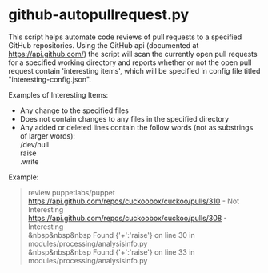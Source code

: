 github-autopullrequest.py
================

This script helps automate code reviews of pull requests to a specified GitHub repositories.
Using the GitHub api (documented at https://api.github.com/) the script will scan the 
currently open pull requests for a specified working directory and reports whether or not 
the open pull request contain 'interesting items', which will be specified in config file 
titled "interesting-config.json".

Examples of Interesting Items:
- Any change to the specified files
- Does not contain changes to any files in the specified directory
- Any added or deleted lines contain the follow words (not as substrings of larger words): <br>
/dev/null<br>
raise<br>
.write

Example:
> review puppetlabs/puppet <br>
> https://api.github.com/repos/cuckoobox/cuckoo/pulls/310 - Not Interesting<br>
> https://api.github.com/repos/cuckoobox/cuckoo/pulls/308 - Interesting<br>
> &nbsp&nbsp&nbsp Found {'+':'raise'} on line 30 in modules/processing/analysisinfo.py<br>
> &nbsp&nbsp&nbsp Found {'+':'raise'} on line 33 in modules/processing/analysisinfo.py
